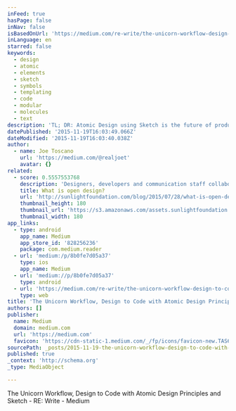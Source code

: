 ```yaml
---
inFeed: true
hasPage: false
inNav: false
isBasedOnUrl: 'https://medium.com/re-write/the-unicorn-workflow-design-to-code-with-atomic-design-principles-and-sketch-8b0fe7d05a37#.szj0kk7fi'
inLanguage: en
starred: false
keywords:
  - design
  - atomic
  - elements
  - sketch
  - symbols
  - templating
  - code
  - modular
  - molecules
  - text
description: 'TL; DR: Atomic Design using Sketch is the future of product design. Walk with me Brad Frost, the stunning human being in the video above, is largely responsible for the system this article is about. Atomic Design was developed in response to the responsive, digital world we live in.'
datePublished: '2015-11-19T16:03:49.066Z'
dateModified: '2015-11-19T16:03:40.038Z'
author:
  - name: Joe Toscano
    url: 'https://medium.com/@realjoet'
    avatar: {}
related:
  - score: 0.5557553768
    description: 'Designers, developers and communication staff collaboratively wirestorm for the landing page of a new tool. Open design is a means to producing a better product. It means sharing solutions, process and assets and gathering feedback from fellow designers, the design community and nondesigners alike. Sunlight has a long history as ...'
    title: What is open design?
    url: 'http://sunlightfoundation.com/blog/2015/07/28/what-is-open-design/'
    thumbnail_height: 180
    thumbnail_url: 'https://s3.amazonaws.com/assets.sunlightfoundation.com/external/facebook/sflogox180-2012.jpg'
    thumbnail_width: 180
app_links:
  - type: android
    app_name: Medium
    app_store_id: '828256236'
    package: com.medium.reader
  - url: 'medium:/p/8b0fe7d05a37'
    type: ios
    app_name: Medium
  - url: 'medium://p/8b0fe7d05a37'
    type: android
  - url: 'https://medium.com/re-write/the-unicorn-workflow-design-to-code-with-atomic-design-principles-and-sketch-8b0fe7d05a37'
    type: web
title: 'The Unicorn Workflow, Design to Code with Atomic Design Principles and Sketch - RE: Write'
authors: []
publisher:
  name: Medium
  domain: medium.com
  url: 'https://medium.com'
  favicon: 'https://cdn-static-1.medium.com/_/fp/icons/favicon-new.TAS6uQ-Y7kcKgi0xjcYHXw.ico'
sourcePath: _posts/2015-11-19-the-unicorn-workflow-design-to-code-with-atomic-design-prin.md
published: true
_context: 'http://schema.org'
_type: MediaObject

---
```

The Unicorn Workflow, Design to Code with Atomic Design Principles and Sketch - RE: Write - Medium
